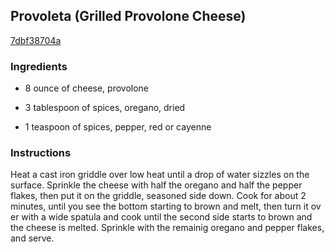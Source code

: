 ## Provoleta (Grilled Provolone Cheese)

[7dbf38704a](http://www.food.com/recipe/provoleta-grilled-provolone-cheese-478205)

### Ingredients

 - 8 ounce of cheese, provolone

 - 3 tablespoon of spices, oregano, dried

 - 1 teaspoon of spices, pepper, red or cayenne

### Instructions

Heat a cast iron griddle over low heat until a drop of water sizzles on the surface. Sprinkle the cheese with half the oregano and half the pepper flakes, then put it on the griddle, seasoned side down. Cook for about 2 minutes, until you see the bottom starting to brown and melt, then turn it ov er with a wide spatula and cook until the second side starts to brown and the cheese is melted. Sprinkle with the remainig oregano and pepper flakes, and serve.